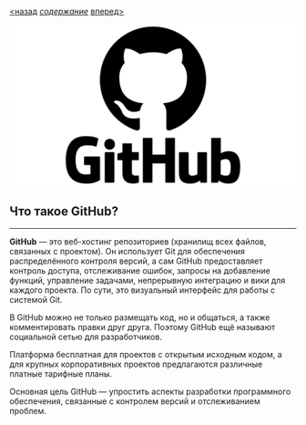[<назад](command.md) [*содержание*](readme.md) [вперед>](advantagesgithub.md)

![](github.png)

## Что такое GitHub?
---
**GitHub** — это веб-хостинг репозиториев (хранилищ всех файлов, связанных с проектом). Он использует Git для обеспечения распределённого контроля версий, а сам GitHub предоставляет контроль доступа, отслеживание ошибок, запросы на добавление функций, управление задачами, непрерывную интеграцию и вики для каждого проекта. По сути, это визуальный интерфейс для работы с системой Git. 

В GitHub можно не только размещать код, но и общаться, а также комментировать правки друг друга. Поэтому GitHub ещё называют социальной сетью для разработчиков.

Платформа бесплатная для проектов с открытым исходным кодом, а для крупных корпоративных проектов предлагаются различные платные тарифные планы.

Основная цель GitHub — упростить аспекты разработки программного обеспечения, связанные с контролем версий и отслеживанием проблем.



